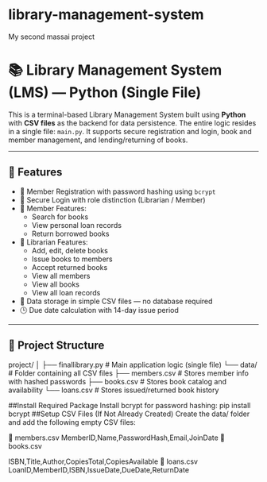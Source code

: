 # library-management-system
My second  massai project 
# 📚 Library Management System (LMS) — Python (Single File)

This is a terminal-based Library Management System built using **Python** with **CSV files** as the backend for data persistence. The entire logic resides in a single file: `main.py`. It supports secure registration and login, book and member management, and lending/returning of books.

---

## 🧩 Features

- 🔐 Member Registration with password hashing using `bcrypt`
- 🔑 Secure Login with role distinction (Librarian / Member)
- 📘 Member Features:
  - Search for books
  - View personal loan records
  - Return borrowed books
- 📖 Librarian Features:
  - Add, edit, delete books
  - Issue books to members
  - Accept returned books
  - View all members
  - View all books
  - View all loan records
- 💾 Data storage in simple CSV files — no database required
- 🕒 Due date calculation with 14-day issue period

---

## 📁 Project Structure
project/
│
├── finallibrary.py # Main application logic (single file)
└── data/ # Folder containing all CSV files
├── members.csv # Stores member info with hashed passwords
├── books.csv # Stores book catalog and availability
└── loans.csv # Stores issued/returned book history

##Install Required Package
Install bcrypt for password hashing:
                                    pip install bcrypt
##Setup CSV Files (If Not Already Created)
Create the data/ folder and add the following empty CSV files:

📄 members.csv
MemberID,Name,PasswordHash,Email,JoinDate
📄 books.csv

ISBN,Title,Author,CopiesTotal,CopiesAvailable
📄 loans.csv
LoanID,MemberID,ISBN,IssueDate,DueDate,ReturnDate
